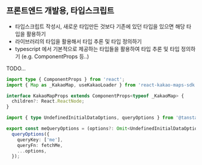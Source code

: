 ## 프론트엔드 개발용, 타입스크립트 

- 타입스크립트 작성시, 새로운 타입만든 것보다 기존에 있던 타입을 있으면 해당 타입을 활용하기
- 라이브러리의 타입을 활용해서 타입 추론 및 타입 정의하기 
- typescript 에서 기본적으로 제공하는 타입들을 활용하여 타입 추론 및 타입 정의하기 (e.g. ComponentProps 등..)

TODO...

```ts
import type { ComponentProps } from 'react';
import { Map as _KakaoMap, useKakaoLoader } from 'react-kakao-maps-sdk';

interface KakaoMapProps extends ComponentProps<typeof _KakaoMap> {
  children?: React.ReactNode;
}
```

```ts
import { type UndefinedInitialDataOptions, queryOptions } from '@tanstack/react-query';

export const meQueryOptions = (options?: Omit<UndefinedInitialDataOptions<ApiResponse<Me>>, 'queryKey' | 'queryFn'>) =>
  queryOptions({
    queryKey: ['me'],
    queryFn: fetchMe,
    ...options,
  });

```
